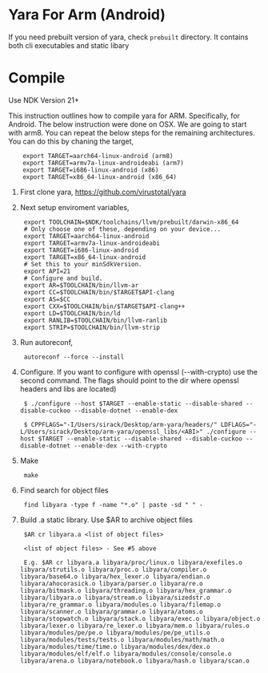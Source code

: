 # Yara For Arm (Android)

If you need prebuilt version of yara, check `prebuilt` directory. It contains both cli executables
and static libary

# Compile

Use NDK Version 21+

This instruction outlines how to compile yara for ARM. Specifically, for Android. The below instruction were done on OSX. We are going to start with arm8. You can repeat the below steps for the remaining architectures. You can do this by chaning the target, 

    
        export TARGET=aarch64-linux-android (arm8)
        export TARGET=armv7a-linux-androideabi (arm7)
        export TARGET=i686-linux-android (x86)
        export TARGET=x86_64-linux-android (x86_64)

1. First clone yara, https://github.com/virustotal/yara
2. Next setup enviroment variables, 

        export TOOLCHAIN=$NDK/toolchains/llvm/prebuilt/darwin-x86_64
        # Only choose one of these, depending on your device...
        export TARGET=aarch64-linux-android
        export TARGET=armv7a-linux-androideabi
        export TARGET=i686-linux-android
        export TARGET=x86_64-linux-android
        # Set this to your minSdkVersion.
        export API=21
        # Configure and build.
        export AR=$TOOLCHAIN/bin/llvm-ar
        export CC=$TOOLCHAIN/bin/$TARGET$API-clang
        export AS=$CC
        export CXX=$TOOLCHAIN/bin/$TARGET$API-clang++
        export LD=$TOOLCHAIN/bin/ld
        export RANLIB=$TOOLCHAIN/bin/llvm-ranlib
        export STRIP=$TOOLCHAIN/bin/llvm-strip

3. Run autoreconf, 
    
        autoreconf --force --install

4. Configure. If you want to configure with openssl (--with-crypto) use the second command. The flags should point to the dir where openssl headers and libs are located)

        $ ./configure --host $TARGET --enable-static --disable-shared --disable-cuckoo --disable-dotnet --enable-dex

        $ CPPFLAGS="-I/Users/sirack/Desktop/arm-yara/headers/" LDFLAGS="-L/Users/sirack/Desktop/arm-yara/openssl_libs/<ABI>" ./configure --host $TARGET --enable-static --disable-shared --disable-cuckoo --disable-dotnet --enable-dex --with-crypto


5. Make
        
        make

5. Find search for object files

        find libyara -type f -name "*.o" | paste -sd " " -

6. Build .a static library. Use $AR to archive object files

        $AR cr libyara.a <list of object files>

        <list of object files> - See #5 above

        E.g. $AR cr libyara.a libyara/proc/linux.o libyara/exefiles.o libyara/strutils.o libyara/proc.o libyara/compiler.o libyara/base64.o libyara/hex_lexer.o libyara/endian.o libyara/ahocorasick.o libyara/parser.o libyara/re.o libyara/bitmask.o libyara/threading.o libyara/hex_grammar.o libyara/libyara.o libyara/stream.o libyara/sizedstr.o libyara/re_grammar.o libyara/modules.o libyara/filemap.o libyara/scanner.o libyara/grammar.o libyara/atoms.o libyara/stopwatch.o libyara/stack.o libyara/exec.o libyara/object.o libyara/lexer.o libyara/re_lexer.o libyara/mem.o libyara/rules.o libyara/modules/pe/pe.o libyara/modules/pe/pe_utils.o libyara/modules/tests/tests.o libyara/modules/math/math.o libyara/modules/time/time.o libyara/modules/dex/dex.o libyara/modules/elf/elf.o libyara/modules/console/console.o libyara/arena.o libyara/notebook.o libyara/hash.o libyara/scan.o